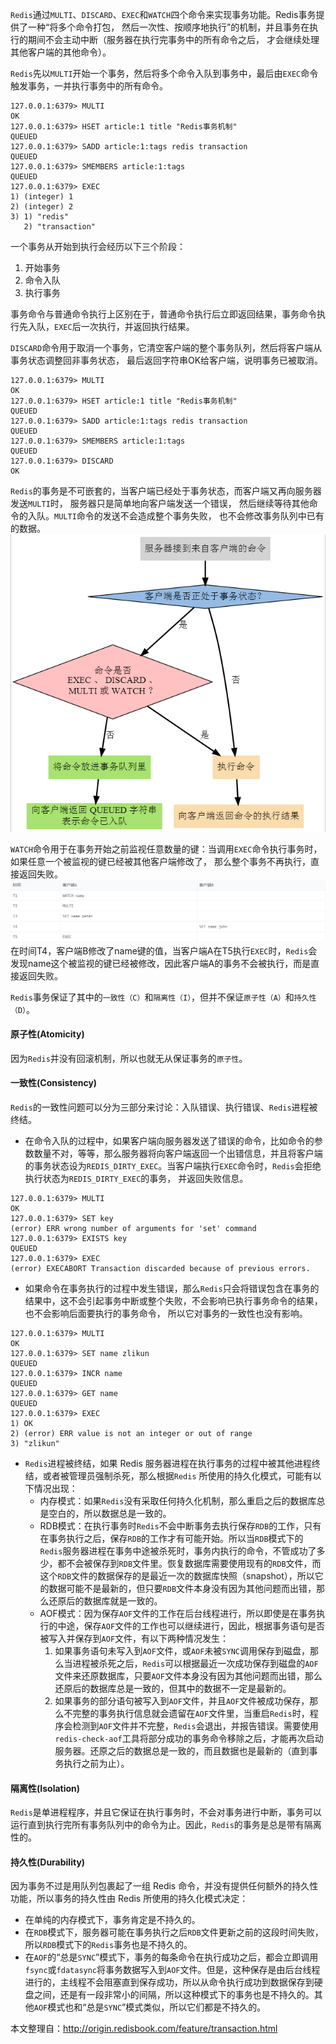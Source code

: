 `Redis`通过`MULTI`、`DISCARD`、`EXEC`和`WATCH`四个命令来实现事务功能。Redis事务提供了一种“将多个命令打包， 然后一次性、按顺序地执行”的机制，并且事务在执行的期间不会主动中断（服务器在执行完事务中的所有命令之后， 才会继续处理其他客户端的其他命令）。

`Redis`先以`MULTI`开始一个事务，然后将多个命令入队到事务中，最后由`EXEC`命令触发事务，一并执行事务中的所有命令。
```
127.0.0.1:6379> MULTI
OK
127.0.0.1:6379> HSET article:1 title "Redis事务机制"
QUEUED
127.0.0.1:6379> SADD article:1:tags redis transaction
QUEUED
127.0.0.1:6379> SMEMBERS article:1:tags
QUEUED
127.0.0.1:6379> EXEC
1) (integer) 1
2) (integer) 2
3) 1) "redis"
   2) "transaction"
```

一个事务从开始到执行会经历以下三个阶段：  
1. 开始事务
2. 命令入队
3. 执行事务

事务命令与普通命令执行上区别在于，普通命令执行后立即返回结果，事务命令执行先入队，`EXEC`后一次执行，并返回执行结果。

`DISCARD`命令用于取消一个事务，它清空客户端的整个事务队列，然后将客户端从事务状态调整回非事务状态， 最后返回字符串OK给客户端，说明事务已被取消。
```
127.0.0.1:6379> MULTI
OK
127.0.0.1:6379> HSET article:1 title "Redis事务机制"
QUEUED
127.0.0.1:6379> SADD article:1:tags redis transaction
QUEUED
127.0.0.1:6379> SMEMBERS article:1:tags
QUEUED
127.0.0.1:6379> DISCARD
OK
```

`Redis`的事务是不可嵌套的，当客户端已经处于事务状态，而客户端又再向服务器发送`MULTI`时， 服务器只是简单地向客户端发送一个错误， 然后继续等待其他命令的入队。`MULTI`命令的发送不会造成整个事务失败， 也不会修改事务队列中已有的数据。
![事务执行机制流程图](../assets/image/redis-transaction-mechanism-2.png)

`WATCH`命令用于在事务开始之前监视任意数量的键：当调用`EXEC`命令执行事务时， 如果任意一个被监视的键已经被其他客户端修改了， 那么整个事务不再执行，直接返回失败。  
![Redis的watch机制图](../assets/image/redis-watch.png)
在时间T4，客户端B修改了name键的值，当客户端A在T5执行`EXEC`时，`Redis`会发现name这个被监视的键已经被修改，因此客户端A的事务不会被执行，而是直接返回失败。

`Redis`事务保证了其中的`一致性（C）`和`隔离性（I）`，但并不保证`原子性（A）`和`持久性（D）`。

#### 原子性(Atomicity)  
因为`Redis`并没有回滚机制，所以也就无从保证事务的`原子性`。
#### 一致性(Consistency)  
`Redis`的一致性问题可以分为三部分来讨论：入队错误、执行错误、`Redis`进程被终结。
* 在命令入队的过程中，如果客户端向服务器发送了错误的命令，比如命令的参数数量不对，等等，那么服务器将向客户端返回一个出错信息，并且将客户端的事务状态设为`REDIS_DIRTY_EXEC`。当客户端执行`EXEC`命令时，`Redis`会拒绝执行状态为`REDIS_DIRTY_EXEC`的事务， 并返回失败信息。

```
127.0.0.1:6379> MULTI
OK
127.0.0.1:6379> SET key
(error) ERR wrong number of arguments for 'set' command
127.0.0.1:6379> EXISTS key
QUEUED
127.0.0.1:6379> EXEC
(error) EXECABORT Transaction discarded because of previous errors.
```

* 如果命令在事务执行的过程中发生错误，那么`Redis`只会将错误包含在事务的结果中，这不会引起事务中断或整个失败，不会影响已执行事务命令的结果，也不会影响后面要执行的事务命令， 所以它对事务的一致性也没有影响。
```
127.0.0.1:6379> MULTI
OK
127.0.0.1:6379> SET name zlikun
QUEUED
127.0.0.1:6379> INCR name
QUEUED
127.0.0.1:6379> GET name
QUEUED
127.0.0.1:6379> EXEC
1) OK
2) (error) ERR value is not an integer or out of range
3) "zlikun"
```

* `Redis`进程被终结，如果 Redis 服务器进程在执行事务的过程中被其他进程终结，或者被管理员强制杀死，那么根据`Redis` 所使用的持久化模式，可能有以下情况出现：
  * 内存模式：如果`Redis`没有采取任何持久化机制，那么重启之后的数据库总是空白的，所以数据总是一致的。
  * RDB模式：在执行事务时`Redis`不会中断事务去执行保存`RDB`的工作，只有在事务执行之后，保存`RDB`的工作才有可能开始。所以当`RDB`模式下的`Redis`服务器进程在事务中途被杀死时，事务内执行的命令，不管成功了多少，都不会被保存到`RDB`文件里。恢复数据库需要使用现有的`RDB`文件，而这个`RDB`文件的数据保存的是最近一次的数据库快照（snapshot），所以它的数据可能不是最新的，但只要`RDB`文件本身没有因为其他问题而出错，那么还原后的数据库就是一致的。
  * AOF模式：因为保存`AOF`文件的工作在后台线程进行，所以即使是在事务执行的中途，保存`AOF`文件的工作也可以继续进行，因此，根据事务语句是否被写入并保存到`AOF`文件，有以下两种情况发生：
    1. 如果事务语句未写入到`AOF`文件，或`AOF`未被`SYNC`调用保存到磁盘，那么当进程被杀死之后，`Redis`可以根据最近一次成功保存到磁盘的`AOF`文件来还原数据库，只要`AOF`文件本身没有因为其他问题而出错，那么还原后的数据库总是一致的，但其中的数据不一定是最新的。
    2. 如果事务的部分语句被写入到`AOF`文件，并且`AOF`文件被成功保存，那么不完整的事务执行信息就会遗留在`AOF`文件里，当重启`Redis`时，程序会检测到`AOF`文件并不完整，`Redis`会退出，并报告错误。需要使用 `redis-check-aof`工具将部分成功的事务命令移除之后，才能再次启动服务器。还原之后的数据总是一致的，而且数据也是最新的（直到事务执行之前为止）。

#### 隔离性(Isolation)  
`Redis`是单进程程序，并且它保证在执行事务时，不会对事务进行中断，事务可以运行直到执行完所有事务队列中的命令为止。因此，`Redis`的事务是总是带有隔离性的。

#### 持久性(Durability)  
因为事务不过是用队列包裹起了一组 Redis 命令，并没有提供任何额外的持久性功能，所以事务的持久性由 Redis 所使用的持久化模式决定：
  * 在单纯的内存模式下，事务肯定是不持久的。
  * 在`RDB`模式下，服务器可能在事务执行之后`RDB`文件更新之前的这段时间失败，所以`RDB`模式下的`Redis`事务也是不持久的。
  * 在`AOF`的“总是`SYNC`”模式下，事务的每条命令在执行成功之后，都会立即调用`fsync`或`fdatasync`将事务数据写入到`AOF`文件。但是，这种保存是由后台线程进行的，主线程不会阻塞直到保存成功，所以从命令执行成功到数据保存到硬盘之间，还是有一段非常小的间隔，所以这种模式下的事务也是不持久的。其他`AOF`模式也和“总是`SYNC`”模式类似，所以它们都是不持久的。

本文整理自：<http://origin.redisbook.com/feature/transaction.html>
